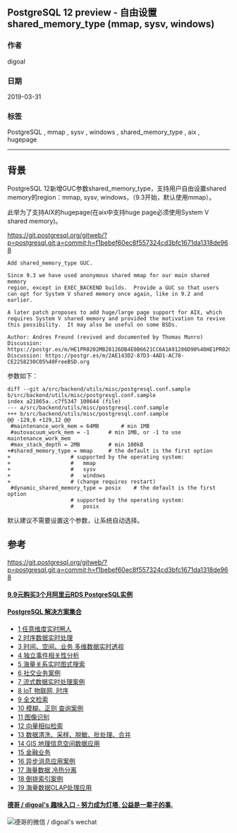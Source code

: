 ## PostgreSQL 12 preview - 自由设置 shared_memory_type (mmap, sysv, windows)
                                                                              
### 作者                                                                              
digoal                                                                              
                                                                              
### 日期                                                                              
2019-03-31                                                                              
                                                                              
### 标签                                                                              
PostgreSQL , mmap , sysv , windows , shared_memory_type , aix , hugepage  
                                                                              
----                                                                              
                                                                              
## 背景        
PostgreSQL 12新增GUC参数shared_memory_type，支持用户自由设置shared memory的region：mmap, sysv, windows，（9.3开始，默认使用mmap）。     
  
此举为了支持AIX的hugepage(在aix中支持huge page必须使用System V shared memory)。    
  
https://git.postgresql.org/gitweb/?p=postgresql.git;a=commit;h=f1bebef60ec8f557324cd3bfc1671da1318de968  
  
```  
Add shared_memory_type GUC.  
  
Since 9.3 we have used anonymous shared mmap for our main shared memory  
region, except in EXEC_BACKEND builds.  Provide a GUC so that users  
can opt for System V shared memory once again, like in 9.2 and earlier.  
  
A later patch proposes to add huge/large page support for AIX, which  
requires System V shared memory and provided the motivation to revive  
this possibility.  It may also be useful on some BSDs.  
  
Author: Andres Freund (revived and documented by Thomas Munro)  
Discussion: https://postgr.es/m/HE1PR0202MB28126DB4E0B6621CC6A1A91286D90%40HE1PR0202MB2812.eurprd02.prod.outlook.com  
Discussion: https://postgr.es/m/2AE143D2-87D3-4AD1-AC78-CE2258230C05%40FreeBSD.org  
```  
  
参数如下：  
  
```  
diff --git a/src/backend/utils/misc/postgresql.conf.sample b/src/backend/utils/misc/postgresql.conf.sample  
index a21865a..c7f5347 100644 (file)  
--- a/src/backend/utils/misc/postgresql.conf.sample  
+++ b/src/backend/utils/misc/postgresql.conf.sample  
@@ -129,6 +129,12 @@  
 #maintenance_work_mem = 64MB       # min 1MB  
 #autovacuum_work_mem = -1      # min 1MB, or -1 to use maintenance_work_mem  
 #max_stack_depth = 2MB         # min 100kB  
+#shared_memory_type = mmap     # the default is the first option  
+                   # supported by the operating system:  
+                   #   mmap  
+                   #   sysv  
+                   #   windows  
+                   # (change requires restart)  
 #dynamic_shared_memory_type = posix    # the default is the first option  
                    # supported by the operating system:  
                    #   posix  
```  
  
默认建议不需要设置这个参数，让系统自动选择。  
  
## 参考  
https://git.postgresql.org/gitweb/?p=postgresql.git;a=commit;h=f1bebef60ec8f557324cd3bfc1671da1318de968  
    
  
  
  
  
  
  
  
  
  
  
  
  
  
  
  
  
  
  
  
  
  
  
  
  
  
  
  
  
  
  
  
  
  
  
  
  
  
  
  
  
  
#### [9.9元购买3个月阿里云RDS PostgreSQL实例](https://www.aliyun.com/database/postgresqlactivity "57258f76c37864c6e6d23383d05714ea")
  
  
#### [PostgreSQL 解决方案集合](https://yq.aliyun.com/topic/118 "40cff096e9ed7122c512b35d8561d9c8")
- [1 任意维度实时圈人](https://yq.aliyun.com/topic/118 "40cff096e9ed7122c512b35d8561d9c8")
- [2 时序数据实时处理](https://yq.aliyun.com/topic/118 "40cff096e9ed7122c512b35d8561d9c8")
- [3 时间、空间、业务 多维数据实时透视](https://yq.aliyun.com/topic/118 "40cff096e9ed7122c512b35d8561d9c8")
- [4 独立事件相关性分析](https://yq.aliyun.com/topic/118 "40cff096e9ed7122c512b35d8561d9c8")
- [5 海量关系实时图式搜索](https://yq.aliyun.com/topic/118 "40cff096e9ed7122c512b35d8561d9c8")
- [6 社交业务案例](https://yq.aliyun.com/topic/118 "40cff096e9ed7122c512b35d8561d9c8")
- [7 流式数据实时处理案例](https://yq.aliyun.com/topic/118 "40cff096e9ed7122c512b35d8561d9c8")
- [8 IoT 物联网, 时序](https://yq.aliyun.com/topic/118 "40cff096e9ed7122c512b35d8561d9c8")
- [9 全文检索](https://yq.aliyun.com/topic/118 "40cff096e9ed7122c512b35d8561d9c8")
- [10 模糊、正则 查询案例](https://yq.aliyun.com/topic/118 "40cff096e9ed7122c512b35d8561d9c8")
- [11 图像识别](https://yq.aliyun.com/topic/118 "40cff096e9ed7122c512b35d8561d9c8")
- [12 向量相似检索](https://yq.aliyun.com/topic/118 "40cff096e9ed7122c512b35d8561d9c8")
- [13 数据清洗、采样、脱敏、批处理、合并](https://yq.aliyun.com/topic/118 "40cff096e9ed7122c512b35d8561d9c8")
- [14 GIS 地理信息空间数据应用](https://yq.aliyun.com/topic/118 "40cff096e9ed7122c512b35d8561d9c8")
- [15 金融业务](https://yq.aliyun.com/topic/118 "40cff096e9ed7122c512b35d8561d9c8")
- [16 异步消息应用案例](https://yq.aliyun.com/topic/118 "40cff096e9ed7122c512b35d8561d9c8")
- [17 海量数据 冷热分离](https://yq.aliyun.com/topic/118 "40cff096e9ed7122c512b35d8561d9c8")
- [18 倒排索引案例](https://yq.aliyun.com/topic/118 "40cff096e9ed7122c512b35d8561d9c8")
- [19 海量数据OLAP处理应用](https://yq.aliyun.com/topic/118 "40cff096e9ed7122c512b35d8561d9c8")
  
  
#### [德哥 / digoal's 趣味入口 - 努力成为灯塔, 公益是一辈子的事.](https://github.com/digoal/blog/blob/master/README.md "22709685feb7cab07d30f30387f0a9ae")
  
  
![德哥的微信 / digoal's wechat](../pic/digoal_weixin.jpg "f7ad92eeba24523fd47a6e1a0e691b59")
  
